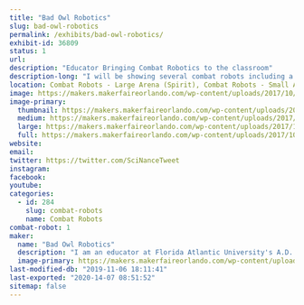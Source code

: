 ```yaml
---
title: "Bad Owl Robotics"
slug: bad-owl-robotics
permalink: /exhibits/bad-owl-robotics/
exhibit-id: 36809
status: 1
url: 
description: "Educator Bringing Combat Robotics to the classroom"
description-long: "I will be showing several combat robots including a \"Dollar Tree\" Foam board robot that is being tested for use in the classroom."
location: Combat Robots - Large Arena (Spirit), Combat Robots - Small Arena (Spirit)
image: https://makers.makerfaireorlando.com/wp-content/uploads/2017/10/Paper-Owl-1024x880.jpg
image-primary:
  thumbnail: https://makers.makerfaireorlando.com/wp-content/uploads/2017/10/Paper-Owl-150x150.jpg
  medium: https://makers.makerfaireorlando.com/wp-content/uploads/2017/10/Paper-Owl-300x258.jpg
  large: https://makers.makerfaireorlando.com/wp-content/uploads/2017/10/Paper-Owl-1024x880.jpg
  full: https://makers.makerfaireorlando.com/wp-content/uploads/2017/10/Paper-Owl.jpg
website: 
email: 
twitter: https://twitter.com/SciNanceTweet
instagram: 
facebook: 
youtube: 
categories:
  - id: 284
    slug: combat-robots
    name: Combat Robots
combat-robot: 1
maker:
  name: "Bad Owl Robotics"
  description: "I am an educator at Florida Atlantic University's A.D. Henderson School working to bring low-cost combat robotics to the 6-12 grade levels in public school.  My daughters are makers and will be campaigning their own robot. "
  image-primary: https://makers.makerfaireorlando.com/wp-content/uploads/2017/10/geek_head.png
last-modified-db: "2019-11-06 18:11:41"
last-exported: "2020-14-07 08:51:52"
sitemap: false
---
```

